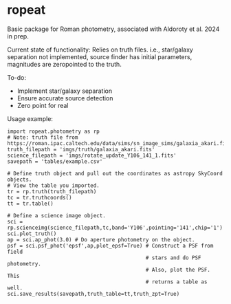 # ropeat
Basic package for Roman photometry, associated with Aldoroty et al. 2024 in prep. 

Current state of functionality: Relies on truth files. i.e., star/galaxy separation not implemented, source finder has initial parameters, magnitudes are zeropointed to the truth. 

To-do: 
- Implement star/galaxy separation
- Ensure accurate source detection
- Zero point for real

Usage example:
```
import ropeat.photometry as rp
# Note: truth file from https://roman.ipac.caltech.edu/data/sims/sn_image_sims/galaxia_akari.fits.gz
truth_filepath = 'imgs/truth/galaxia_akari.fits'
science_filepath = 'imgs/rotate_update_Y106_141_1.fits'
savepath = 'tables/example.csv'

# Define truth object and pull out the coordinates as astropy SkyCoord objects.
# View the table you imported.
tr = rp.truth(truth_filepath)
tc = tr.truthcoords()
tt = tr.table()

# Define a science image object.
sci = rp.scienceimg(science_filepath,tc,band='Y106',pointing='141',chip='1')
sci.plot_truth()
ap = sci.ap_phot(3.0) # Do aperture photometry on the object.
psf = sci.psf_phot('epsf',ap,plot_epsf=True) # Construct a PSF from field   
                                             # stars and do PSF photometry. 
                                             # Also, plot the PSF. This 
                                             # returns a table as well. 
sci.save_results(savepath,truth_table=tt,truth_zpt=True)
```